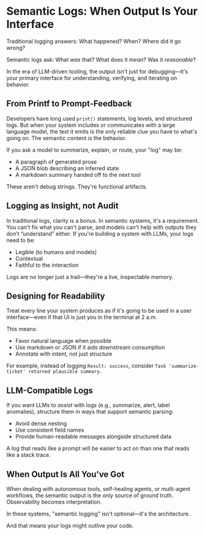 # Semantic Logs: When Output Is Your Interface

Traditional logging answers: What happened? When? Where did it go wrong?

Semantic logs ask: What *was* that? What does it *mean*? Was it *reasonable*?

In the era of LLM-driven tooling, the output isn't just for debugging—it's your primary interface for understanding, verifying, and iterating on behavior.

## From Printf to Prompt-Feedback

Developers have long used `print()` statements, log levels, and structured logs. But when your system includes or communicates with a large language model, the text it emits is the only reliable clue you have to what's going on. The semantic content *is* the behavior.

If you ask a model to summarize, explain, or route, your "log" may be:

- A paragraph of generated prose
- A JSON blob describing an inferred state
- A markdown summary handed off to the next tool

These aren't debug strings. They're functional artifacts.

## Logging as Insight, not Audit

In traditional logs, clarity is a bonus. In semantic systems, it's a requirement. You can't fix what you can't parse, and models can't help with outputs they don’t “understand” either. If you're building a system with LLMs, your logs need to be:

- Legible (to humans and models)
- Contextual
- Faithful to the interaction

Logs are no longer just a trail—they're a live, inspectable memory.

## Designing for Readability

Treat every line your system produces as if it's going to be used in a user interface—even if that UI is just you in the terminal at 2 a.m.

This means:

- Favor natural language when possible
- Use markdown or JSON if it aids downstream consumption
- Annotate with intent, not just structure

For example, instead of logging `Result: success`, consider `Task 'summarize-ticket' returned plausible summary.`

## LLM-Compatible Logs

If you want LLMs to *assist* with logs (e.g., summarize, alert, label anomalies), structure them in ways that support semantic parsing:

- Avoid dense nesting
- Use consistent field names
- Provide human-readable messages alongside structured data

A log that reads like a prompt will be easier to act on than one that reads like a stack trace.

## When Output Is All You've Got

When dealing with autonomous tools, self-healing agents, or multi-agent workflows, the semantic output is the *only* source of ground truth. Observability becomes interpretation.

In these systems, "semantic logging" isn't optional—it's the architecture.

And that means your logs might outlive your code.